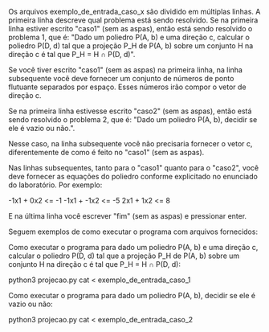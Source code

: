 Os arquivos exemplo_de_entrada_caso_x são dividido em múltiplas linhas.
A primeira linha descreve qual problema está sendo resolvido. Se na primeira linha estiver escrito "caso1" (sem as aspas), então está sendo resolvido o problema 1, que é: "Dado um poliedro P(A, b) e uma direção c, calcular o poliedro P(D, d) tal que a projeção P_H de P(A, b) sobre um conjunto H na direção c é tal que P_H = H ∩ P(D, d)".

Se você tiver escrito "caso1" (sem as aspas) na primeira linha, na linha subsequente você deve fornecer um conjunto de números de ponto flutuante separados por espaço. Esses números irão compor o vetor de direção c.

Se na primeira linha estivesse escrito "caso2" (sem as aspas), então está sendo resolvido o problema 2, que é: "Dado um poliedro P(A, b), decidir se ele é vazio ou não.".

Nesse caso, na linha subsequente você não precisaria fornecer o vetor c, diferentemente de como é feito no "caso1" (sem as aspas).

Nas linhas subsequentes, tanto para o "caso1" quanto para o "caso2", você deve fornecer as equações do poliedro conforme explicitado no enunciado do laboratório. Por exemplo:

-1x1 + 0x2 <= -1
-1x1 + -1x2 <= -5
2x1 + 1x2 <= 8

E na última linha você escrever "fim" (sem as aspas) e pressionar enter.




Seguem exemplos de como executar o programa com arquivos fornecidos:

Como executar o programa para dado um poliedro P(A, b) e uma direção c, calcular o poliedro P(D, d) tal que a projeção P_H de P(A, b) sobre um conjunto H na direção c é tal que P_H = H ∩ P(D, d):

python3 projecao.py cat < exemplo_de_entrada_caso_1


Como executar o programa para dado um poliedro P(A, b), decidir se ele é vazio ou não:

python3 projecao.py cat < exemplo_de_entrada_caso_2
